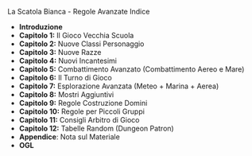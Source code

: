 La Scatola Bianca - Regole Avanzate Indice

- **Introduzione**
-  **Capitolo 1:** Il Gioco Vecchia Scuola
-  **Capitolo 2:** Nuove Classi Personaggio
-  **Capitolo 3:** Nuove Razze
-  **Capitolo 4:** Nuovi Incantesimi
-  **Capitolo 5:** Combattimento Avanzato (Combattimento Aereo e Mare)
-  **Capitolo 6:** Il Turno di Gioco
-  **Capitolo 7:** Esplorazione Avanzata (Meteo + Marina + Aerea)
-  **Capitolo 8:** Mostri Aggiuntivi 
-  **Capitolo 9:**  Regole Costruzione Domini
-   **Capitolo 10:** Regole per Piccoli Gruppi
-  **Capitolo 11:** Consigli Arbitro di Gioco
-  **Capitolo 12:** Tabelle Random (Dungeon Patron)
- **Appendice**: Nota sul Materiale
- **OGL**



